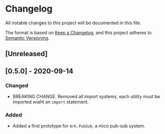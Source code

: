 # Changelog
All notable changes to this project will be documented in this file.

The format is based on [Keep a Changelog](https://keepachangelog.com/en/1.0.0/),
and this project adheres to [Semantic Versioning](https://semver.org/spec/v2.0.0.html).

## [Unreleased]

## [0.5.0] - 2020-09-14

### Changed

- BREAKING CHANGE. Removed all import systems, each utility must be imported
  wiaht an `import` statement.

### Added

- Added a first prototype for `Ark.PubSub`, a mico pub-sub system.